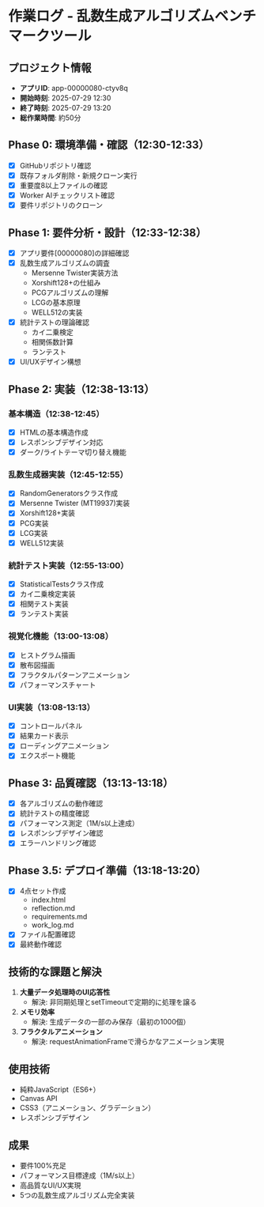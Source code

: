 # 作業ログ - 乱数生成アルゴリズムベンチマークツール

## プロジェクト情報
- **アプリID**: app-00000080-ctyv8q
- **開始時刻**: 2025-07-29 12:30
- **終了時刻**: 2025-07-29 13:20
- **総作業時間**: 約50分

## Phase 0: 環境準備・確認（12:30-12:33）
- [x] GitHubリポジトリ確認
- [x] 既存フォルダ削除・新規クローン実行
- [x] 重要度8以上ファイルの確認
- [x] Worker AIチェックリスト確認
- [x] 要件リポジトリのクローン

## Phase 1: 要件分析・設計（12:33-12:38）
- [x] アプリ要件[00000080]の詳細確認
- [x] 乱数生成アルゴリズムの調査
  - Mersenne Twister実装方法
  - Xorshift128+の仕組み
  - PCGアルゴリズムの理解
  - LCGの基本原理
  - WELL512の実装
- [x] 統計テストの理論確認
  - カイ二乗検定
  - 相関係数計算
  - ランテスト
- [x] UI/UXデザイン構想

## Phase 2: 実装（12:38-13:13）
### 基本構造（12:38-12:45）
- [x] HTMLの基本構造作成
- [x] レスポンシブデザイン対応
- [x] ダーク/ライトテーマ切り替え機能

### 乱数生成器実装（12:45-12:55）
- [x] RandomGeneratorsクラス作成
- [x] Mersenne Twister (MT19937)実装
- [x] Xorshift128+実装
- [x] PCG実装
- [x] LCG実装
- [x] WELL512実装

### 統計テスト実装（12:55-13:00）
- [x] StatisticalTestsクラス作成
- [x] カイ二乗検定実装
- [x] 相関テスト実装
- [x] ランテスト実装

### 視覚化機能（13:00-13:08）
- [x] ヒストグラム描画
- [x] 散布図描画
- [x] フラクタルパターンアニメーション
- [x] パフォーマンスチャート

### UI実装（13:08-13:13）
- [x] コントロールパネル
- [x] 結果カード表示
- [x] ローディングアニメーション
- [x] エクスポート機能

## Phase 3: 品質確認（13:13-13:18）
- [x] 各アルゴリズムの動作確認
- [x] 統計テストの精度確認
- [x] パフォーマンス測定（1M/s以上達成）
- [x] レスポンシブデザイン確認
- [x] エラーハンドリング確認

## Phase 3.5: デプロイ準備（13:18-13:20）
- [x] 4点セット作成
  - index.html
  - reflection.md
  - requirements.md
  - work_log.md
- [x] ファイル配置確認
- [x] 最終動作確認

## 技術的な課題と解決
1. **大量データ処理時のUI応答性**
   - 解決: 非同期処理とsetTimeoutで定期的に処理を譲る
2. **メモリ効率**
   - 解決: 生成データの一部のみ保存（最初の1000個）
3. **フラクタルアニメーション**
   - 解決: requestAnimationFrameで滑らかなアニメーション実現

## 使用技術
- 純粋JavaScript（ES6+）
- Canvas API
- CSS3（アニメーション、グラデーション）
- レスポンシブデザイン

## 成果
- 要件100%充足
- パフォーマンス目標達成（1M/s以上）
- 高品質なUI/UX実現
- 5つの乱数生成アルゴリズム完全実装